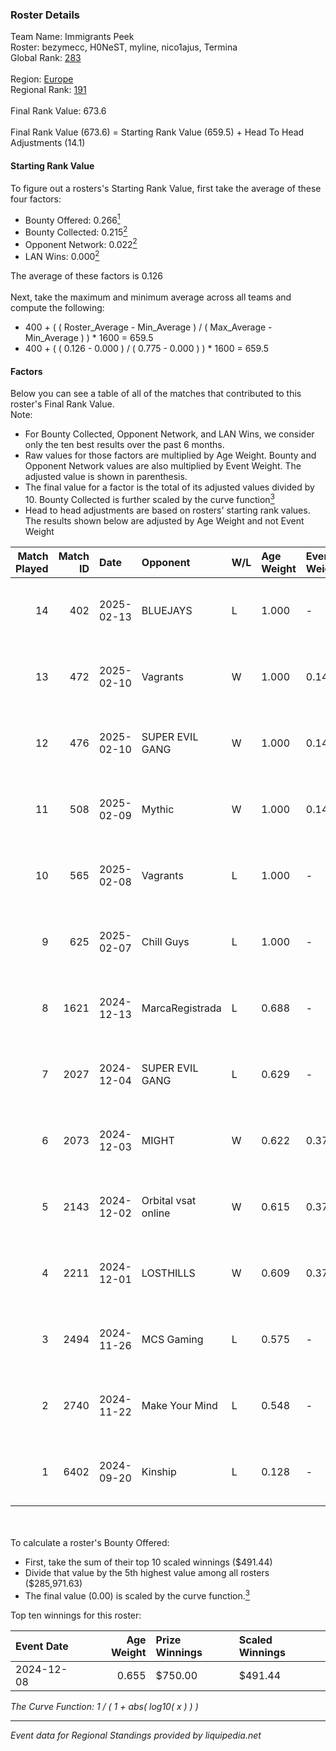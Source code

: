 ### Roster Details<br />
Team Name: Immigrants Peek<br />
Roster: bezymecc, H0NeST, myline, nico1ajus, Termina<br />
Global Rank: [283](../../standings_global_2025_02_28.md)<br />
<br />
Region: [Europe]( ../../standings_europe_2025_02_28.md)<br />
Regional Rank: [191]( ../../standings_europe_2025_02_28.md)<br />
<br />
Final Rank Value:  673.6<br />
<br />
Final Rank Value (673.6) = Starting Rank Value (659.5) + Head To Head Adjustments (14.1)<br />

#### Starting Rank Value<br />
To figure out a rosters's Starting Rank Value, first take the average of these four factors:<br />
- Bounty Offered: 0.266[<sup>1</sup>](#table2)
- Bounty Collected: 0.215[<sup>2</sup>](#table1)
- Opponent Network: 0.022[<sup>2</sup>](#table1)
- LAN Wins: 0.000[<sup>2</sup>](#table1)

The average of these factors is 0.126<br />
<br />
Next, take the maximum and minimum average across all teams and compute the following:<br />
- 400 + ( ( Roster_Average - Min_Average ) / ( Max_Average - Min_Average ) ) * 1600 = 659.5
- 400 + ( ( 0.126 - 0.000 ) / ( 0.775 - 0.000 ) ) * 1600 = 659.5


#### Factors<br />
Below you can see a table of all of the matches that contributed to this roster's Final Rank Value.<br />
Note:<br />

- For Bounty Collected, Opponent Network, and LAN Wins, we consider only the ten best results over the past 6 months.
- Raw values for those factors are multiplied by Age Weight. Bounty and Opponent Network values are also multiplied by Event Weight. The adjusted value is shown in parenthesis.
- The final value for a factor is the total of its adjusted values divided by 10. Bounty Collected is further scaled by the curve function[<sup>3</sup>](#curveFunction)
- Head to head adjustments are based on rosters' starting rank values. The results shown below are adjusted by Age Weight and not Event Weight
<span id="table1"></span><br />


| Match Played | Match ID | Date       | Opponent            | W/L | Age Weight | Event Weight | Bounty Collected | Opponent Network | LAN Wins  | H2H Adj. | Roster                                          |
| -: | -: | :- | :- | :- | :- | :- | :- | :- | :- | -: | :- |
|           14 |      402 | 2025-02-13 | BLUEJAYS            | L   | 1.000      | -            | -                | -                | -         |    -6.34 | bezymecc, H0NeST, myline, nico1ajus, Termina    |
|           13 |      472 | 2025-02-10 | Vagrants            | W   | 1.000      | 0.143        | 0.002 (0.000)    | 0.547 (0.078)    | 0 (0.000) |    22.36 | bezymecc, H0NeST, myline, nico1ajus, Termina    |
|           12 |      476 | 2025-02-10 | SUPER EVIL GANG     | W   | 1.000      | 0.143        | 0.011 (0.002)    | 0.432 (0.062)    | 0 (0.000) |    19.90 | bezymecc, H0NeST, myline, nico1ajus, Termina    |
|           11 |      508 | 2025-02-09 | Mythic              | W   | 1.000      | 0.143        | 0.000 (0.000)    | 0.025 (0.004)    | 0 (0.000) |     9.86 | bezymecc, H0NeST, myline, nico1ajus, Termina    |
|           10 |      565 | 2025-02-08 | Vagrants            | L   | 1.000      | -            | -                | -                | -         |    -7.69 | bezymecc, H0NeST, myline, nico1ajus, Termina    |
|            9 |      625 | 2025-02-07 | Chill Guys          | L   | 1.000      | -            | -                | -                | -         |    -6.47 | bezymecc, H0NeST, myline, nico1ajus, sential    |
|            8 |     1621 | 2024-12-13 | MarcaRegistrada     | L   | 0.688      | -            | -                | -                | -         |   -11.52 | bezymecc, H0NeST, marekiew, nico1ajus, Valter0k |
|            7 |     2027 | 2024-12-04 | SUPER EVIL GANG     | L   | 0.629      | -            | -                | -                | -         |    -7.23 | bezymecc, H0NeST, nico1ajus, Termina, Valter0k  |
|            6 |     2073 | 2024-12-03 | MIGHT               | W   | 0.622      | 0.372        | 0.002 (0.000)    | 0.276 (0.064)    | 0 (0.000) |    12.21 | bezymecc, H0NeST, nico1ajus, Termina, Valter0k  |
|            5 |     2143 | 2024-12-02 | Orbital vsat online | W   | 0.615      | 0.372        | 0.000 (0.000)    | 0.030 (0.007)    | 0 (0.000) |     3.94 | bezymecc, H0NeST, nico1ajus, Termina, Valter0k  |
|            4 |     2211 | 2024-12-01 | LOSTHILLS           | W   | 0.609      | 0.372        | 0.000 (0.000)    | 0.029 (0.006)    | 0 (0.000) |     4.02 | bezymecc, H0NeST, nico1ajus, Termina, Valter0k  |
|            3 |     2494 | 2024-11-26 | MCS Gaming          | L   | 0.575      | -            | -                | -                | -         |    -9.11 | bezymecc, H0NeST, nico1ajus, Termina, Valter0k  |
|            2 |     2740 | 2024-11-22 | Make Your Mind      | L   | 0.548      | -            | -                | -                | -         |    -6.92 | bezymecc, H0NeST, nico1ajus, Termina, Valter0k  |
|            1 |     6402 | 2024-09-20 | Kinship             | L   | 0.128      | -            | -                | -                | -         |    -2.94 | bezymecc, H0NeST, nakaznyi, nico1ajus, Rulik    |

<br />
<span id="table2"></span><br />
To calculate a roster's Bounty Offered:<br />

- First, take the sum of their top 10 scaled winnings ($491.44)
- Divide that value by the 5th highest value among all rosters ($285,971.63)
- The final value (0.00) is scaled by the curve function.[<sup>3</sup>](#curveFunction)

Top ten winnings for this roster:<br />

| Event Date | Age Weight | Prize Winnings | Scaled Winnings |
| :- | -: | :- | :- |
| 2024-12-08 |      0.655 | $750.00        | $491.44         |


<span id="curveFunction"></span>_The Curve Function: 1 / ( 1 + abs( log10( x ) ) )_<br />

---
_Event data for Regional Standings provided by liquipedia.net_<br />
